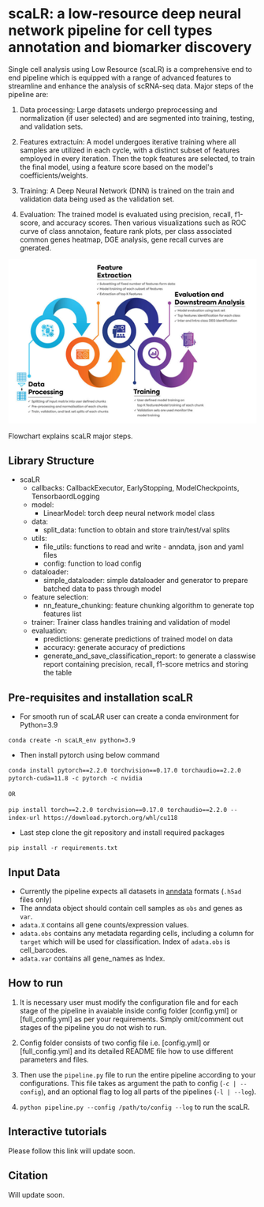 # scaLR: a low-resource deep neural network pipeline for cell types annotation and biomarker discovery

Single cell analysis using Low Resource (scaLR) is a comprehensive end to end pipeline which is equipped with a range of advanced features to streamline and enhance the analysis of scRNA-seq data. Major steps of the pipeline are: 

1. Data processing: Large datasets undergo preprocessing and normalization (if user selected) and are segmented into training, testing, and validation sets. 

2. Features extractuin: A model undergoes iterative training where all samples are utilized in each cycle, with a distinct subset of features employed in every iteration. Then the topk features are selected, to train the final model, using a feature score based on the model's coefficients/weights.

3. Training: A Deep Neural Network (DNN) is trained on the train and validation data being used as the validation set.

4. Evaluation: The trained model is evaluated using precision, recall, f1-score, and accuracy scores. Then various visualizations such as ROC curve of class annotaion, feature rank plots, per class associated common genes heatmap, DGE analysis, gene recall curves are gnerated.

![image.jpg](Schematic-of-scPipeline.jpg)

Flowchart explains scaLR major steps.

## Library Structure

- scaLR
    - callbacks: CallbackExecutor, EarlyStopping, ModelCheckpoints, TensorbaordLogging
    - model:
        - LinearModel: torch deep neural network model class
    - data:
        - split_data: function to obtain and store train/test/val splits
    - utils:
        - file_utils: functions to read and write - anndata, json and yaml files
        - config: function to load config
    - dataloader:
        - simple_dataloader: simple dataloader and generator to prepare batched data to pass through model
    - feature selection:
        - nn_feature_chunking: feature chunking algorithm to generate top features list
    - trainer: Trainer class handles training and validation of model
    - evaluation:
        - predictions: generate predictions of trained model on data
        - accuracy: generate accuracy of predictions
        - generate_and_save_classification_report: to generate a classwise report containing precision, recall, f1-score metrics and storing the table

## Pre-requisites and installation scaLR


- For smooth run of scaLAR user can create a conda environment for Python=3.9

```
conda create -n scaLR_env python=3.9

```

- Then install pytorch using below command

```
conda install pytorch==2.2.0 torchvision==0.17.0 torchaudio==2.2.0 pytorch-cuda=11.8 -c pytorch -c nvidia

OR

pip install torch==2.2.0 torchvision==0.17.0 torchaudio==2.2.0 --index-url https://download.pytorch.org/whl/cu118
```


- Last step clone the git repository and install required packages


```
pip install -r requirements.txt
```

## Input Data
- Currently the pipeline expects all datasets in [anndata](https://anndata.readthedocs.io/en/latest/tutorials/notebooks/getting-started.html) formats (`.h5ad` files only)
- The anndata object should contain cell samples as `obs` and genes as `var`.
- `adata.X` contains all gene counts/expression values.
- `adata.obs` contains any metadata regarding cells, including a column for `target` which will be used for classification. Index of `adata.obs` is cell_barcodes.
- `adata.var` contains all gene_names as Index.


## How to run

1. It is necessary user must modify the configuration file and for each stage of the pipeline in avaiable inside config folder [config.yml] or [full_config.yml] as per your requirements. Simply omit/comment out stages of the pipeline you do not wish to run.

2. Config folder consists of two config file i.e. [config.yml] or [full_config.yml] and its detailed README file how to use different parameters and files.   

3. Then use the `pipeline.py` file to run the entire pipeline according to your configurations. This file takes as argument the path to config (`-c | --config`), and an optional flag to log all parts of the pipelines (`-l | --log`).

4. `python pipeline.py --config /path/to/config --log` to run the scaLR. 

## Interactive tutorials

Please follow this link will update soon. 

## Citation
Will update soon.